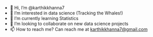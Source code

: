 - 👋 Hi, I’m @karthikkhanna7
- 👀 I’m interested in data science (Tracking the Whales!)
- 🌱 I’m currently learning Statistics
- 💞️ I’m looking to collaborate on new data science projects
- 📫 How to reach me? Can reach me at karthikkhanna7@gmail.com

<!---
karthikkhanna7/karthikkhanna7 is a ✨ special ✨ repository because its `README.md` (this file) appears on your GitHub profile.
You can click the Preview link to take a look at your changes.
--->
